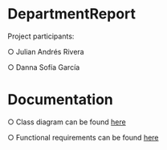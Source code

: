 # DepartmentReport

Project participants:

○ Julian Andrés Rivera

○ Danna Sofía García


# Documentation 

○ Class diagram can be found [here](/docs/classDiagram.pdf)

○ Functional requirements can be found [here](/docs/functionalRequirements.docx)

